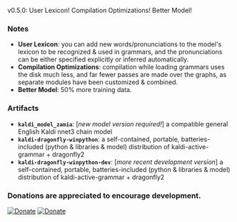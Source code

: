 v0.5.0: User Lexicon! Compilation Optimizations! Better Model!

### Notes

* **User Lexicon**: you can add new words/pronunciations to the model's lexicon to be recognized & used in grammars, and the pronunciations can be either specified explicitly or inferred automatically.
* **Compilation Optimizations**: compilation while loading grammars uses the disk much less, and far fewer passes are made over the graphs, as separate modules have been customized & combined.
* **Better Model**: 50% more training data.

### Artifacts

* **`kaldi_model_zamia`**: [*new model version required!*] a compatible general English Kaldi nnet3 chain model
* **`kaldi-dragonfly-winpython`**: a self-contained, portable, batteries-included (python & libraries & model) distribution of kaldi-active-grammar + dragonfly2
* **`kaldi-dragonfly-winpython-dev`**: [*more recent development version*] a self-contained, portable, batteries-included (python & libraries & model) distribution of kaldi-active-grammar + dragonfly2

### **Donations are appreciated to encourage development.**

[![Donate](https://img.shields.io/badge/donate-PayPal-green.svg)](https://paypal.me/daanzu)
[![Donate](https://img.shields.io/badge/donate-Patreon-orange.svg)](https://www.patreon.com/daanzu)
